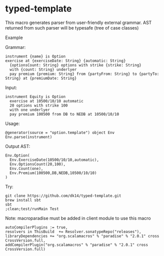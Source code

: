 typed-template
==============

This macro generates parser from user-friendly external grammar.
AST returned from such parser will be typesafe (tree of case classes)

Example

Grammar:

    instrument {name} is Option
    exercise at {exerciseDate: String} {automatic: String}
      {optionsCount: String} options with strike {strike: String}
      with {count: String} underlyer
      pay premium {premium: String} from {partyFrom: String} to {partyTo: String} at {premiumDate: String}
  

Input:

    instrument Equity is Option
      exercise at 10500/10/10 automatic
      20 options with strike 100
      with one underlyer
      pay premium 100500 from DB to NEDB at 10500/10/10  


Usage:
   
    @generator(source = "option.template") object Env
    Env.parse(instrument)


Output AST: 

    Env.Option(
      Env.ExerciseDate(10500/10/10,automatic),
      Env.OptionsCount(20,100),
      Env.Count(one),
      Env.Premium(100500,DB,NEDB,10500/10/10)
    )
    
Try: 
    
    git clone https://github.com/dk14/typed-template.git
    brew install sbt
    sbt
    ;clean;test/runMain Test
    
Note: macroparadise must be added in client module to use this macro 

    autoCompilerPlugins := true,
    resolvers in ThisBuild  += Resolver.sonatypeRepo("releases"),
    libraryDependencies += "org.scalamacros" % "paradise" % "2.0.1" cross CrossVersion.full,
    addCompilerPlugin("org.scalamacros" % "paradise" % "2.0.1" cross CrossVersion.full)
    

